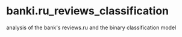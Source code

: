 # banki.ru_reviews_classification
 analysis of the bank's reviews.ru and the binary classification model
